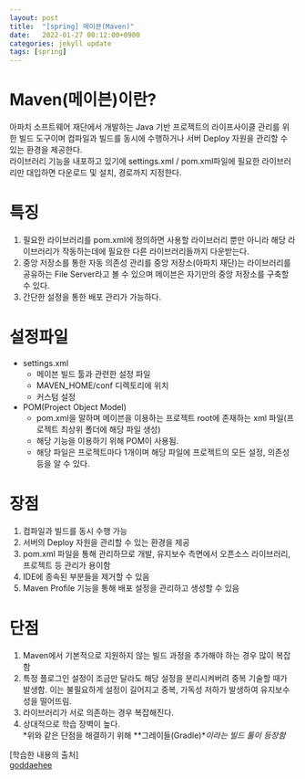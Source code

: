 ```yaml
---
layout: post
title:  "[spring] 메이븐(Maven)"
date:   2022-01-27 00:12:00+0900
categories: jekyll update
tags: [spring]
---
```

# Maven(메이븐)이란?
아파치 소프트웨어 재단에서 개발하는 Java 기반 프로젝트의 라이프사이클 관리를 위한 빌드 도구이며 컴파일과 빌드를 동시에 수행하거나 서버 Deploy 자원을 관리할 수 있는 환경을 제공한다.  
라이브러리 기능을 내포하고 있기에 settings.xml / pom.xml파일에 필요한 라이브러리만 대입하면 다운로드 및 설치, 경로까지 지정한다.

# 특징
1. 필요한 라이브러리를 pom.xml에 정의하면 사용할 라이브러리 뿐만 아니라 해당 라이브러리가 작동하는데에 필요한 다른 라이브러리들까지 다운받는다.  
2. 중앙 저장소를 통한 자동 의존성 관리를 중앙 저장소(아파치 재단)는 라이브러리를 공유하는 File Server라고 볼 수 있으며 메이븐은 자기만의 중앙 저장소를 구축할 수 있다.  
3. 간단한 설정을 통한 배포 관리가 가능하다.  

# 설정파일
- settings.xml  
    - 메이븐 빌드 툴과 관련한 설정 파일  
    - MAVEN_HOME/conf 디렉토리에 위치  
    - 커스텀 설정  
- POM(Project Object Model)
    - pom.xml을 말하며 메이븐을 이용하는 프로젝트 root에 존재하는 xml 파일(프로젝트 최상위 폴더에 해당 파일 생성)  
    - 해당 기능을 이용하기 위해 POM이 사용됨.  
    - 해당 파일은 프로젝트마다 1개이며 해당 파일에 프로젝트의 모든 설정, 의존성 등을 알 수 있다.

# 장점
1. 컴파일과 빌드를 동시 수행 가능  
2. 서버의 Deploy 자원을 관리할 수 있는 환경을 제공
3. pom.xml 파일을 통해 관리하므로 개발, 유지보수 측면에서 오픈소스 라이브러리, 프로젝트 등 관리가 용이함  
4. IDE에 종속된 부분들을 제거할 수 있음  
5. Maven Profile 기능을 통해 배포 설정을 관리하고 생성할 수 있음  

# 단점
1. Maven에서 기본적으로 지원하지 않는 빌드 과정을 추가해야 하는 경우 많이 복잡함  
2. 특정 플로그인 설정이 조금만 달라도 해당 설정을 분리시켜버려 중복 기술할 때가 발생함. 이는 불필요하게 설정이 길어지고 중복, 가독성 저하가 발생하여 유지보수성을 떨어뜨림.  
3. 라이브러리가 서로 의존하는 경우 복잡해진다.  
4. 상대적으로 학습 장벽이 높다.  
*위와 같은 단점을 해결하기 위해 **그레이들(Gradle)**이라는 빌드 툴이 등장함*

[학습한 내용의 출처]  
[goddaehee](https://goddaehee.tistory.com/199)